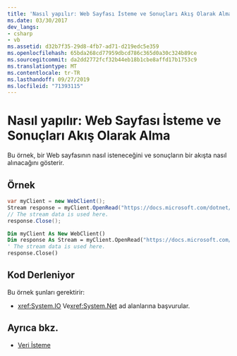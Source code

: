 ```yaml
---
title: 'Nasıl yapılır: Web Sayfası İsteme ve Sonuçları Akış Olarak Alma'
ms.date: 03/30/2017
dev_langs:
- csharp
- vb
ms.assetid: d32b7f35-29d8-4fb7-ad71-d219edc5e359
ms.openlocfilehash: 65bda268cd77959dbcd786c365d0a30c324b89ce
ms.sourcegitcommit: da2dd2772fcf32b44eb18b1cbe8affd17b1753c9
ms.translationtype: MT
ms.contentlocale: tr-TR
ms.lasthandoff: 09/27/2019
ms.locfileid: "71393115"
---
```

# <a name="how-to-request-a-web-page-and-retrieve-the-results-as-a-stream"></a>Nasıl yapılır: Web Sayfası İsteme ve Sonuçları Akış Olarak Alma

Bu örnek, bir Web sayfasının nasıl isteneceğini ve sonuçların bir akışta nasıl alınacağını gösterir.
  
## <a name="example"></a>Örnek

```csharp
var myClient = new WebClient();
Stream response = myClient.OpenRead("https://docs.microsoft.com/dotnet/");
// The stream data is used here.
response.Close();
```

```vb
Dim myClient As New WebClient()
Dim response As Stream = myClient.OpenRead("https://docs.microsoft.com/dotnet/")
' The stream data is used here.
response.Close()
```

## <a name="compiling-the-code"></a>Kod Derleniyor

 Bu örnek şunları gerektirir:

- <xref:System.IO> Ve<xref:System.Net> ad alanlarına başvurular.

## <a name="see-also"></a>Ayrıca bkz.

- [Veri İsteme](requesting-data.md)
